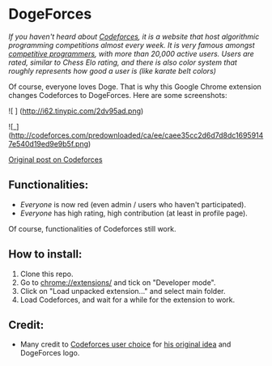 # DogeForces

*If you haven't heard about [Codeforces](http://codeforces.com), it is a website that host algorithmic programming competitions almost every week. It is very famous amongst [competitive programmers](https://en.wikipedia.org/wiki/Competitive_programming), with more than 20,000 active users. Users are rated, similar to Chess Elo rating, and there is also color system that roughly represents how good a user is (like karate belt colors)*

Of course, everyone loves Doge. That is why this Google Chrome extension changes Codeforces to DogeForces. Here are some screenshots:

![ ] (http://i62.tinypic.com/2dv95ad.png)

![_] (http://codeforces.com/predownloaded/ca/ee/caee35cc2d6d7d8dc16959147e540d19ed9e9b5f.png)

[Original post on Codeforces](http://codeforces.com/blog/entry/18524)

## Functionalities:

- *Everyone* is now red (even admin / users who haven't participated).
- *Everyone* has high rating, high contribution (at least in profile page).

Of course, functionalities of Codeforces still work.

## How to install:

1. Clone this repo.
2. Go to [chrome://extensions/](chrome://extensions) and tick on "Developer mode".
3. Click on "Load unpacked extension..." and select main folder.
4. Load Codeforces, and wait for a while for the extension to work.

## Credit:

- Many credit to [Codeforces user choice](http://codeforces.com/profile/choice) for [his original idea](http://codeforces.com/blog/entry/9729) and DogeForces logo.

